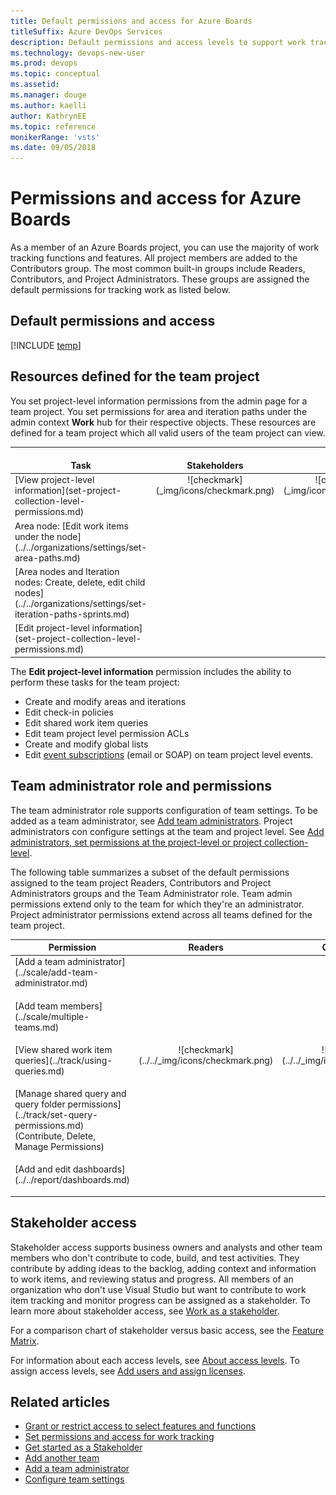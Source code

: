 ```yaml
---
title: Default permissions and access for Azure Boards
titleSuffix: Azure DevOps Services  
description: Default permissions and access levels to support work tracking tasks in Visual Studio Team Services & Team Foundation Server
ms.technology: devops-new-user 
ms.prod: devops
ms.topic: conceptual
ms.assetid: 
ms.manager: douge
ms.author: kaelli
author: KathrynEE
ms.topic: reference
monikerRange: 'vsts'
ms.date: 09/05/2018  
---
```


# Permissions and access for Azure Boards 

As a member of an Azure Boards project, you can use the majority of work tracking functions and features. All project members are added to the Contributors group. The most common built-in groups include Readers, Contributors, and Project Administrators. These groups are assigned the default permissions for tracking work as listed below.

## Default permissions and access 

[!INCLUDE [temp](../../organizations/security/_shared/work.md)]


## Resources defined for the team project

You set project-level information permissions from the admin page for a team project. You set permissions for area and iteration paths under the admin context **Work** hub for their respective objects. These resources are defined for a team project which all valid users of the team project can view. 

<table>
<tr valign="bottom">
<th width="310px">Task</th>
<th>Stakeholders</th>
<th>Readers</th>
<th>Contributors</th>
<th>Team Admins</th>
<th width="16%">Account Owner/<br/>Project Admins</th>
</tr>
<tbody valign="top" align="center">
<tr>
<td align="left">[View project-level information](set-project-collection-level-permissions.md) 
</td>
<td>![checkmark](_img/icons/checkmark.png)</td>
<td>![checkmark](_img/icons/checkmark.png)</td>
<td>![checkmark](_img/icons/checkmark.png)</td>
<td>![checkmark](_img/icons/checkmark.png)</td>
<td>![checkmark](_img/icons/checkmark.png)</td>
</tr>


<tr>
<td align="left">Area node: [Edit work items under the node](../../organizations/settings/set-area-paths.md) 
</td>
<td><p>&nbsp;&nbsp;</p></td>
<td><p>&nbsp;&nbsp;</p></td>
<td>![checkmark](_img/icons/checkmark.png)</td>
<td>![checkmark](_img/icons/checkmark.png)</td>
<td>![checkmark](_img/icons/checkmark.png)</td>
</tr>
<tr>
<td align="left">[Area nodes and Iteration nodes: Create, delete, edit child nodes](../../organizations/settings/set-iteration-paths-sprints.md)  
</td>
<td><p>&nbsp;&nbsp;</p></td>
<td><p>&nbsp;&nbsp;</p></td>
<td><p>&nbsp;&nbsp;</p></td>
<td><p>&nbsp;&nbsp;</p></td>
<td>![checkmark](_img/icons/checkmark.png)</td>
</tr>


<tr>
<td align="left">[Edit project-level information](set-project-collection-level-permissions.md)     
</td>
<td><p>&nbsp;&nbsp;</p></td>
<td><p>&nbsp;&nbsp;</p></td>
<td><p>&nbsp;&nbsp;</p></td>
<td>![checkmark](_img/icons/checkmark.png)</td>
</tr>


</tbody>
</table>


The **Edit project-level information** permission includes the ability to perform these tasks for the team project:
- Create and modify areas and iterations  
- Edit check-in policies  
- Edit shared work item queries  
- Edit team project level permission ACLs  
- Create and modify global lists  
- Edit [event subscriptions](permissions.md#alerts) (email or SOAP) on team project level events.


## Team administrator role and permissions  

The team administrator role supports configuration of team settings. To be added as a team administrator, see [Add team administrators](../scale/add-team-administrator.md). Project administrators con configure settings at the team and project level. See [Add administrators, set permissions at the project-level or project collection-level](set-project-collection-level-permissions.md). 

The following table summarizes a subset of the default permissions assigned to the team project Readers, Contributors and Project Administrators groups and the Team Administrator role. Team admin permissions extend only to the team for which they're an administrator. Project administrator permissions extend across all teams defined for the team project.


<table>

<tr valign="bottom">
<th width="38%">Permission</th>
<th width="10%">Readers</th>
<th width="16%">Contributors</th>
<th width="18%">Team Administrators</th>
<th width="18%">Project Administrators</th>
</tr>
<tbody valign="top" align="center">
<tr>

<td align="left">[Add a team administrator](../scale/add-team-administrator.md) </p>
</td>
<td><p>&nbsp;&nbsp;</p></td>
<td><p>&nbsp;&nbsp;</p></td>
<td>![checkmark](../../_img/icons/checkmark.png)</td>
<td>![checkmark](../../_img/icons/checkmark.png)</td>
</tr>
<tr>

<td align="left">
[Add team members](../scale/multiple-teams.md) </p>
</td>
<td><p>&nbsp;&nbsp;</p></td>
<td><p>&nbsp;&nbsp;</p></td>
<td>![checkmark](../../_img/icons/checkmark.png)</td>
<td>![checkmark](../../_img/icons/checkmark.png)</td>
</tr>
<tr>

<td align="left">[View shared work item queries](../track/using-queries.md)</p>
</td>
<td>![checkmark](../../_img/icons/checkmark.png)</td>
<td>![checkmark](../../_img/icons/checkmark.png)</td>
<td>![checkmark](../../_img/icons/checkmark.png)</td>
<td>![checkmark](../../_img/icons/checkmark.png)</td>
</tr>

<tr>
<td align="left">
[Manage shared query and query folder permissions](../track/set-query-permissions.md)<br/>(Contribute, Delete, Manage Permissions)
</p>
</td>
<td><p>&nbsp;&nbsp;</p></td>
<td><p>&nbsp;&nbsp;</p></td>
<td><p>&nbsp;&nbsp;</p></td>
<td>![checkmark](../../_img/icons/checkmark.png)</td>
</tr>

<tr>
<td align="left">
[Add and edit dashboards](../../report/dashboards.md) 
</p>
</td>
<td><p>&nbsp;&nbsp;</p></td>
<td><p>&nbsp;&nbsp;</p></td>
<td>![checkmark](../../_img/icons/checkmark.png)</td>
<td>![checkmark](../../_img/icons/checkmark.png)</td>
</tr>

</tbody>
</table>


<a id="stakeholder-access"></a>

## Stakeholder access

Stakeholder access supports business owners and analysts and other team members who don't contribute to code, build, and test activities. They contribute by adding ideas to the backlog, adding context and information to work items, and reviewing status and progress. All members of an organization who don't use Visual Studio but want to contribute to work item tracking and monitor progress can be assigned as a stakeholder. To learn more about stakeholder access, see [Work as a stakeholder](../../organizations/security/get-started-stakeholder.md). 

For a comparison chart of stakeholder versus basic access, see the [Feature Matrix](https://visualstudio.microsoft.com/vsts/compare-features/).

For information about each access levels, see [About access levels](access-levels.md). To assign access levels, see [Add users and assign licenses](../../organizations/accounts/add-organization-users-from-user-hub.md). 


## Related articles 

*	[Grant or restrict access to select features and functions](../../organizations/security/restrict-access.md)
*	[Set permissions and access for work tracking](../../organizations/security/set-permissions-access-work-tracking.md) 
*	[Get started as a Stakeholder](../../organizations/security/get-started-stakeholder.md)  
*	[Add another team](../scale/multiple-teams.md)  
*	[Add a team administrator](../scale/add-team-administrator.md)
*	[Configure team settings](../scale/manage-team-assets.md)   



